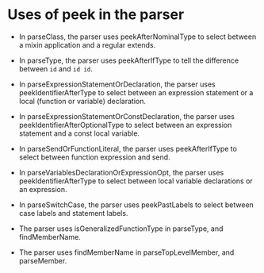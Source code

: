 <!--
Copyright (c) 2017, the Dart project authors.  Please see the AUTHORS file
for details. All rights reserved. Use of this source code is governed by a
BSD-style license that can be found in the LICENSE file.
-->

# Uses of peek in the parser

  * In parseClass, the parser uses peekAfterNominalType to select between a
    mixin application and a regular extends.

  * In parseType, the parser uses peekAfterIfType to tell the difference
    between `id` and `id id`.

  * In parseExpressionStatementOrDeclaration, the parser uses
    peekIdentifierAfterType to select between an expression statement or a
    local (function or variable) declaration.

  * In parseExpressionStatementOrConstDeclaration, the parser uses
    peekIdentifierAfterOptionalType to select between an expression statement
    and a const local variable.

  * In parseSendOrFunctionLiteral, the parser uses peekAfterIfType to select
    between function expression and send.

  * In parseVariablesDeclarationOrExpressionOpt, the parser uses
    peekIdentifierAfterType to select between local variable declarations or an
    expression.

  * In parseSwitchCase, the parser uses peekPastLabels to select between case
    labels and statement labels.

  * The parser uses isGeneralizedFunctionType in parseType, and findMemberName.

  * The parser uses findMemberName in parseTopLevelMember, and parseMember.

